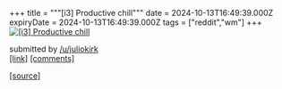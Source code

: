 +++
title = """[i3] Productive chill"""
date = 2024-10-13T16:49:39.000Z
expiryDate = 2024-10-13T16:49:39.000Z
tags = ["reddit","wm"]
+++
[![[i3] Productive chill](https://b.thumbs.redditmedia.com/gZSlJYlfzWbhyN7Q0Dul805yLlw2_f_BcJ3adoTpmxA.jpg "[i3] Productive chill")](https://www.reddit.com/r/unixporn/comments/1g2u1fy/i3_productive_chill/)

submitted by [/u/juliokirk](https://www.reddit.com/user/juliokirk)  
[\[link\]](https://www.reddit.com/gallery/1g2u1fy) [\[comments\]](https://www.reddit.com/r/unixporn/comments/1g2u1fy/i3_productive_chill/)

[[source]](https://www.reddit.com/r/unixporn/comments/1g2u1fy/i3_productive_chill/)
